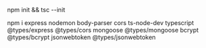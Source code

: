 npm init && tsc --init

npm i express nodemon body-parser cors ts-node-dev typescript @types/express @types/cors mongoose @types/mongoose bcrypt @types/bcrypt jsonwebtoken @types/jsonwebtoken